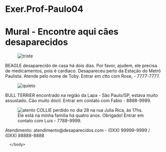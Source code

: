 # Exer.Prof-Paulo04

<!DOCTYPE html>
<html lang="pt-br">
    <head>
        <meta charset="UTF-8" />
        <meta name="viewport" content="width=device-width, initial-scale=1.0" />
        <title>Cães Desaparecidos</title>
      </head>
      <body>
        <h1>Mural - Encontre aqui cães desaparecidos</h1>

<figure>
    <img src="beagle.jpg" alt="triste">
</figure>
        <caption>
            BEAGLE desaparecido de casa há dois dias. Por favor, ajudem, ele precisa de medicamentos, pois é cardiaco.
Desapareceu perto da Estação do Metrô Paulista. Atende pelo nome de Toby. Entrar em ctto com Rose, - 7777-7777.
        </caption>
<figure>
    <img src="bullterrier.jpg" alt="quieto">
</figure>
        <caption>
            BULL TERRIER encontrado na região da Lapa - São Paulo/SP, estava muito assustado. Cão muito dócil.
Entrar em contato com Fabio - 8888-9999.
        </caption>
<figure>
    <img src="collie.jpg" alt="atento">
        <caption>
            COLLIE perdido no dia 28 na rua Julia Rica, às 17hs. Ele está na minha familia há quatro anos. Obrigado!
Entrar em contato com Luis - 7788-9999.
        </caption>
</figure>
        <p>
            Atendimento: atendimento@desaparecidos.com - (0XX) 99999-9999 / (0XX) 88888-8888
        </p>
    
    
      </body>
</html>
